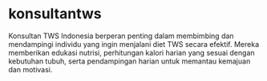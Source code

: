 # konsultantws
Konsultan TWS Indonesia berperan penting dalam membimbing dan mendampingi individu yang ingin menjalani diet TWS secara efektif. Mereka memberikan edukasi nutrisi, perhitungan kalori harian yang sesuai dengan kebutuhan tubuh, serta pendampingan harian untuk memantau kemajuan dan motivasi.
